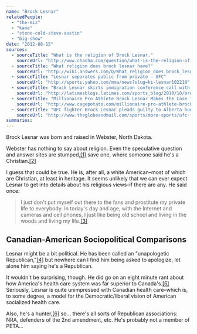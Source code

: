 ```yaml
---
name: "Brock Lesnar"
relatedPeople:
  - "the-miz"
  - "kane"
  - "stone-cold-steve-austin"
  - "big-show"
date: "2012-08-15"
sources:
  - sourceTitle: "What is the religion of Brock Lesnar."
    sourceUrl: "http://www.chacha.com/question/what-is-the-religion-of-brock-lesnar"
  - sourceTitle: "What religion does brock lesnar have?"
    sourceUrl: "http://wiki.answers.com/Q/What_religion_does_brock_lesnar_have"
  - sourceTitle: "Lesnar separates public from private – UFC"
    sourceUrl: "http://sports.yahoo.com/mma/news?slug=ki-lesnar102210"
  - sourceTitle: "Brock Lesnar skirts immigration conference call with Cain Velasquez"
    sourceUrl: "http://latimesblogs.latimes.com/sports_blog/2010/10/brock-lesnar-cain-velasquez-ufc.html"
  - sourceTitle: "Millionaire Pro Athlete Brock Lesnar Makes the Case for American Health Care System"
    sourceUrl: "http://www.cagepotato.com/millionaire-pro-athlete-brock-lesnar-makes-case-american-health-care-system/"
  - sourceTitle: "UFC fighter Brock Lesnar pleads guilty to Alberta hunting charge"
    sourceUrl: "http://www.theglobeandmail.com/sports/more-sports/ufc-fighter-brock-lesnar-pleads-guilty-to-alberta-hunting-charge/article2278118/"
summaries:
---
```


Brock Lesnar was born and raised in Webster, North Dakota.

Webster has nothing to say about religion. Even the speculative question and answer sites are stumped,<a class="source-citation" href="#http%3A%2F%2Fwww.chacha.com%2Fquestion%2Fwhat-is-the-religion-of-brock-lesnar" title="What is the religion of Brock Lesnar.">[1]</a> save one, where someone said he's a Christian.<a class="source-citation" href="#http%3A%2F%2Fwiki.answers.com%2FQ%2FWhat_religion_does_brock_lesnar_have" title="What religion does brock lesnar have?">[2]</a>

I guess that could be true. He is, after all, a white American–most of which are Christian, at least in heritage. It seems unlikely that we can ever expect Lesnar to get into details about his religious views–if there are any. He said once:

>I just don't put myself out there to the fans and prostitute my private life to everybody. In today's day and age, with the Internet and cameras and cell phones, I just like being old school and living in the woods and living my life.<a class="source-citation" href="#http%3A%2F%2Fsports.yahoo.com%2Fmma%2Fnews%3Fslug%3Dki-lesnar102210" title="Lesnar separates public from private – UFC">[3]</a>

## 

## Canadian-American Sociopolitical Comparisons

Lesnar might be a bit political. He has been called an "unapologetic Republican,"<a class="source-citation" href="#http%3A%2F%2Flatimesblogs.latimes.com%2Fsports_blog%2F2010%2F10%2Fbrock-lesnar-cain-velasquez-ufc.html" title="Brock Lesnar skirts immigration conference call with Cain Velasquez">[4]</a> but nowhere can I find him being asked to apologize, let alone him saying he's a Republican.

It wouldn't be surprising, though. He did go on an eight minute rant about how America's health care system was far superior to Canada's.<a class="source-citation" href="#http%3A%2F%2Fwww.cagepotato.com%2Fmillionaire-pro-athlete-brock-lesnar-makes-case-american-health-care-system%2F" title="Millionaire Pro Athlete Brock Lesnar Makes the Case for American Health Care System">[5]</a> Seriously, Lesnar is quite unimpressed with Canadian health care–which is, to some degree, a model for the Democratic/liberal vision of American socialized health care.

Also, he's a hunter,<a class="source-citation" href="#http%3A%2F%2Fwww.theglobeandmail.com%2Fsports%2Fmore-sports%2Fufc-fighter-brock-lesnar-pleads-guilty-to-alberta-hunting-charge%2Farticle2278118%2F" title="UFC fighter Brock Lesnar pleads guilty to Alberta hunting charge">[6]</a> so… there's all sorts of Republican associations: NRA, defenders of the 2nd amendment, etc. He's probably not a member of PETA…